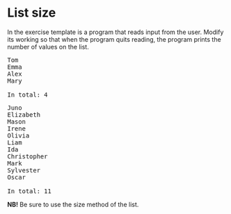 # List size
In the exercise template is a program that reads input from the user. Modify its working so that when the program quits reading, the program prints the number of values on the list.

<pre>
Tom
Emma
Alex
Mary

In total: 4
</pre>

<pre>
Juno
Elizabeth
Mason
Irene
Olivia
Liam
Ida
Christopher
Mark
Sylvester
Oscar

In total: 11
</pre>

__NB!__ Be sure to use the size method of the list.